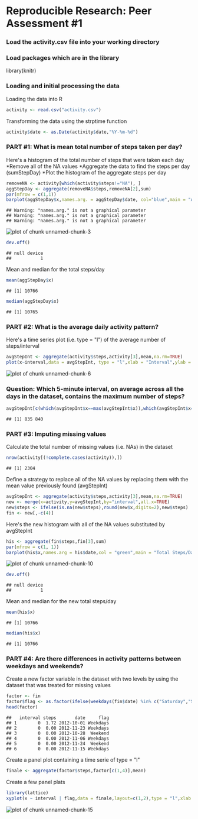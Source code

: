 Reproducible Research: Peer Assessment #1
=======================================================

### Load the activity.csv file into your working directory

### Load packages which are in the library
library(knitr)

### Loading and initial processing the data
Loading the data into R

```r
activity <- read.csv("activity.csv")
```

Transforming the data using the strptime function

```r
activity$date <- as.Date(activity$date,"%Y-%m-%d")
```

### PART #1: What is mean total number of steps taken per day?
Here's a histogram of the total number of steps that were taken each day
*Remove all of the NA values
*Aggregate the data to find the steps per day (sumStepDay)
*Plot the histogram of the aggregate steps per day
        

```r
removeNA <- activity[which(activity$steps!="NA"), ]
aggStepDay <- aggregate(removeNA$steps,removeNA[2],sum)
par(mfrow = c(1,1))
barplot(aggStepDay$x,names.arg. = aggStepDay$date, col="blue",main = "Aggregate Steps/Day",xlab = "Date",ylab = "# of Steps")
```

```
## Warning: "names.arg." is not a graphical parameter
## Warning: "names.arg." is not a graphical parameter
## Warning: "names.arg." is not a graphical parameter
```

![plot of chunk unnamed-chunk-3](figure/unnamed-chunk-3.png) 


```r
dev.off()
```

```
## null device 
##           1
```
Mean and median for the total steps/day

```r
mean(aggStepDay$x)
```

```
## [1] 10766
```

```r
median(aggStepDay$x)
```

```
## [1] 10765
```


### PART #2: What is the average daily activity pattern?
Here's a time series plot (i.e. type = "l") of the average number of steps/interval

```r
avgStepInt <- aggregate(activity$steps,activity[3],mean,na.rm=TRUE)
plot(x~interval,data = avgStepInt, type = "l",xlab = "Interval",ylab = "Average Steps",main = "Average Daily Activity Pattern",col = "red")
```

![plot of chunk unnamed-chunk-6](figure/unnamed-chunk-6.png) 
### Question: Which 5-minute interval, on average across all the days in the dataset, contains the maximum number of steps?

```r
avgStepInt[c(which(avgStepInt$x==max(avgStepInt$x)),which(avgStepInt$x==max(avgStepInt$x))+1),1]
```

```
## [1] 835 840
```
### PART #3: Imputing missing values
Calculate the total number of missing values (i.e. NAs) in the dataset 

```r
nrow(activity[(!complete.cases(activity)),])
```

```
## [1] 2304
```
Define a strategy to replace all of the NA values by replacing them with the mean value previously found (avgStepInt)

```r
avgStepInt <- aggregate(activity$steps,activity[3],mean,na.rm=TRUE)
new <- merge(x=activity,y=avgStepInt,by="interval",all.x=TRUE)
new$steps <- ifelse(is.na(new$steps),round(new$x,digits=2),new$steps)
fin <- new[,-c(4)]
```
Here's the new histogram with all of the NA values substituted by avgStepInt

```r
his <- aggregate(fin$steps,fin[3],sum)
par(mfrow = c(1, 1))
barplot(his$x,names.arg = his$date,col = "green",main = "Total Steps/Day",xlab = "Date",ylab = "Number of Steps")
```

![plot of chunk unnamed-chunk-10](figure/unnamed-chunk-10.png) 


```r
dev.off()
```

```
## null device 
##           1
```

Mean and median for the new total steps/day

```r
mean(his$x)
```

```
## [1] 10766
```

```r
median(his$x)
```

```
## [1] 10766
```

### PART #4: Are there differences in activity patterns between weekdays and weekends?

Create a new factor variable in the dataset with two levels by using the dataset that was treated for missing values


```r
factor <- fin
factor$flag <- as.factor(ifelse(weekdays(fin$date) %in% c("Saturday","Sunday"),"Weekend","Weekdays"))
head(factor)
```

```
##   interval steps       date     flag
## 1        0  1.72 2012-10-01 Weekdays
## 2        0  0.00 2012-11-23 Weekdays
## 3        0  0.00 2012-10-28  Weekend
## 4        0  0.00 2012-11-06 Weekdays
## 5        0  0.00 2012-11-24  Weekend
## 6        0  0.00 2012-11-15 Weekdays
```

Create a panel plot containing a time serie of type = "l"

```r
finale <- aggregate(factor$steps,factor[c(1,4)],mean)
```

Create a few panel plats 

```r
library(lattice)
xyplot(x ~ interval | flag,data = finale,layout=c(1,2),type = "l",xlab = "Interval",ylab = "Number of steps")
```

![plot of chunk unnamed-chunk-15](figure/unnamed-chunk-15.png) 

